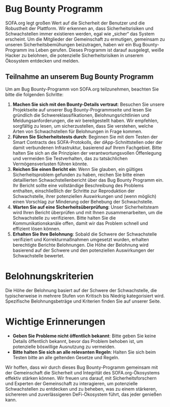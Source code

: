 # Bug Bounty Programm

SOFA.org legt großen Wert auf die Sicherheit der Benutzer und die Robustheit der Plattform. Wir erkennen an, dass Sicherheitsrisiken und Schwachstellen immer existieren werden, egal wie „sicher“ das System erscheint. Um die Mitglieder der Gemeinschaft zu ermutigen, gemeinsam zu unseren Sicherheitsbemühungen beizutragen, haben wir ein Bug Bounty-Programm ins Leben gerufen. Dieses Programm ist darauf ausgelegt, weiße Hacker zu belohnen, die potenzielle Sicherheitsrisiken in unserem Ökosystem entdecken und melden.

## Teilnahme an unserem Bug Bounty Programm

Um am Bug Bounty-Programm von SOFA.org teilzunehmen, beachten Sie bitte die folgenden Schritte:

1. **Machen Sie sich mit den Bounty-Details vertraut**: Besuchen Sie unsere Projektseite auf unserer Bug Bounty-Programmseite und lesen Sie gründlich die Schwereklassifikationen, Belohnungsrichtlinien und Meldungsanforderungen, die wir bereitgestellt haben. Wir empfehlen, sorgfältig zu lesen, um sicherzustellen, dass Sie verstehen, welche Arten von Schwachstellen für Belohnungen in Frage kommen.
2. **Führen Sie Sicherheitstests durch**: Beginnen Sie mit dem Testen der Smart Contracts des SOFA-Protokolls, der dApp-Schnittstellen oder der damit verbundenen Infrastruktur, basierend auf Ihrem Fachgebiet. Bitte halten Sie sich an die Prinzipien der verantwortungsvollen Offenlegung und vermeiden Sie Testverhalten, das zu tatsächlichen Vermögensverlusten führen könnte.
3. **Reichen Sie einen Bericht ein**: Wenn Sie glauben, ein gültiges Sicherheitsproblem gefunden zu haben, reichen Sie bitte einen detaillierten Schwachstellenbericht über das Bug Bounty Programm ein. Ihr Bericht sollte eine vollständige Beschreibung des Problems enthalten, einschließlich der Schritte zur Reproduktion der Schwachstelle, ihrer potenziellen Auswirkungen und (wenn möglich) einen Vorschlag zur Minderung oder Behebung der Schwachstelle.
4. **Warten Sie auf eine Sicherheitsüberprüfung**: Unser Sicherheitsteam wird Ihren Bericht überprüfen und mit Ihnen zusammenarbeiten, um die Schwachstelle zu verifizieren. Bitte halten Sie die Kommunikationskanäle offen, damit wir das Problem schnell und effizient lösen können.
5. **Erhalten Sie Ihre Belohnung**: Sobald die Schwere der Schwachstelle verifiziert und Korrekturmaßnahmen umgesetzt wurden, erhalten berechtigte Berichte Belohnungen. Die Höhe der Belohnung wird basierend auf der Schwere und den potenziellen Auswirkungen der Schwachstelle bewertet.

# Belohnungskriterien

Die Höhe der Belohnung basiert auf der Schwere der Schwachstelle, die typischerweise in mehrere Stufen von Kritisch bis Niedrig kategorisiert wird. Spezifische Belohnungsbeträge und Kriterien finden Sie auf unserer Seite.

# Wichtige Erinnerungen

- **Geben Sie Probleme nicht öffentlich bekannt**: Bitte geben Sie keine Details öffentlich bekannt, bevor das Problem behoben ist, um potenzielle böswillige Ausnutzung zu vermeiden.
- **Bitte halten Sie sich an alle relevanten Regeln**: Halten Sie sich beim Testen bitte an alle geltenden Gesetze und Regeln.

Wir hoffen, dass wir durch dieses Bug Bounty-Programm gemeinsam mit der Gemeinschaft die Sicherheit und Integrität des SOFA.org-Ökosystems effektiv stärken können. Wir freuen uns darauf, mit Sicherheitsforschern und Experten der Gemeinschaft zu interagieren, um potenzielle Schwachstellen zu entdecken und zu beheben, was zu einem stärkeren, sichereren und zuverlässigeren DeFi-Ökosystem führt, das jeder genießen kann.